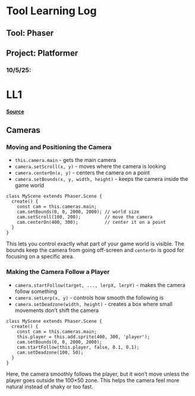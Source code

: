 # Tool Learning Log

## Tool: **Phaser**

## Project: **Platformer**

### 10/5/25:

# LL1
#### [Source](https://docs.phaser.io/phaser/concepts/cameras)

## Cameras

### Moving and Positioning the Camera
* `this.camera.main` - gets the main camera
* `camera.setScroll(x, y)` - moves where the camera is looking
* `camera.centerOn(x, y)` - centers the camera on a point
* `camera.setBounds(x, y, width, height)` - keeps the camera inside the game world

```language
class MyScene extends Phaser.Scene {
  create() {
    const cam = this.cameras.main;
    cam.setBounds(0, 0, 2000, 2000); // world size
    cam.setScroll(100, 200);         // move the camera
    cam.centerOn(400, 300);          // center it on a point
  }
}
```
This lets you control exactly what part of your game world is visible. The bounds keep the camera from going off-screen and `centerOn` is good for focusing on a specific area.

### Making the Camera Follow a Player
* `camera.startFollow(target, ..., lerpX, lerpY)` - makes the camera follow something
* `camera.setLerp(x, y)` - controls how smooth the following is
* `camera.setDeadzone(width, height)` - creates a box where small movements don’t shift the camera

```language
class MyScene extends Phaser.Scene {
  create() {
    const cam = this.cameras.main;
    this.player = this.add.sprite(400, 300, 'player');
    cam.setBounds(0, 0, 2000, 2000);
    cam.startFollow(this.player, false, 0.1, 0.1);
    cam.setDeadzone(100, 50);
  }
}
```
Here, the camera smoothly follows the player, but it won’t move unless the player goes outside the 100×50 zone. This helps the camera feel more natural instead of shaky or too fast.





<!-- 
* Links you used today (websites, videos, etc)
* Things you tried, progress you made, etc
* Challenges, a-ha moments, etc
* Questions you still have
* What you're going to try next
-->
